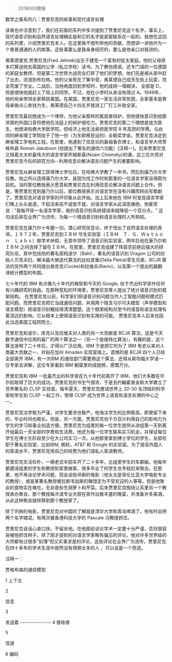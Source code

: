 # 
> 2018000模板



数学之美系列八：贾里尼克的故事和现代语言处理

读者也许注意到了，我们在前面的系列中多次提到了贾里尼克这个名字。事实上，现代语音识别和自然语言处理确实是和它的名字是紧密联系在一起的。我想在这回的系列里，介绍贾里尼克本人。在这里我不想列举他的贡献，而想讲一讲他作为一个普普通通的人的故事。这些事要么是我亲身经历的，要么是他亲口对我讲的。



弗莱德里克.贾里尼克(Fred Jelinek)出生于捷克一个富有的犹太家庭。他的父母原本打算送他去英国的公学（私立学校）读书。为了教他德语，还专门请的一位德国的家庭女教师，但是第二次世界大战完全打碎了他们的梦想。他们先是被从家中赶了出去，流浪到布拉格。他的父亲死在了集中营，弗莱德自己成天在街上玩耍，完全荒废了学业。二战后，当他再度回到学校时，他的成绩一塌糊涂， 全部是 D，但是很快他就赶上了班上的同学。不过，他在小学时从来没有得过 A。1949年，他的母亲带领全家移民美国。在美国，贾里尼克一家生活非常贫困，全家基本是靠母亲做点心卖钱为生，弗莱德自己十四五岁就进工厂打工补助全家。



贾里尼克最初想成为一个律师，为他父亲那样的冤屈者辩护，但他很快意识到他那浓厚的外国口音将使他在法庭上的辩护很吃力。贾里尼克的第二个理想是成为医生，他想进哈佛大学医学院，但经济上他无法承担医学院 8 年高昂的学费。与此同时麻省理工学院给于了他一份（为东欧移民设的）全额奖学金。贾里尼克决定到麻省理工学电机工程。在那里，他遇到了信息论的鼻祖香农博士，和语言学大师贾格布森 Roman Jakobson (他提出了著名的通信六功能）[注释一]，后来贾里尼克又陪着太太听最伟大的语言学家乔姆斯基(Noam Chomsky)的课。这三位大师对贾里尼克今后的研究方向--利用信息论解决语言问题产生的重要影响。



贾里尼克从麻省理工获得博士学位后，在哈佛大学教了一年书，然后到康乃尔大学任教。他之所以选择康乃尔大学，是因为找工作时和那里的一位语言学家谈得颇为投机。当时那位教授表示愿意和贾里尼克在利用信息论解决语言问题上合作。但是，等贾里尼克到康乃尔以后，那位教授表示对语言学在没有兴趣而转向写歌剧了。贾里尼克对语言学家的坏印象从此开始。加上后来他在 IBM 时发现语言学家们嘴上头头是道，干起活来高不成低不就，对语言学家从此深恶痛绝。他甚至说："我每开除一名语言学家，我的语音识别系统错误率就降低一个百分点。" 这句话后来在业界广为流传，为每一个搞语音识别和语言处理的人所熟知。



贾里尼克在康乃尔十年磨一剑，潜心研究信息论，终于悟出了自然语言处理的真谛。１９７２年，贾里尼克到ＩＢＭ 华生实验室（ＩＢＭ　Ｔ．Ｇ．Ｗａｔｓｏｎ　Ｌａｂｓ）做学术休假，无意中领导了语音识别实验室，两年后他在康乃尔和ＩＢＭ 之间选择了留在ＩＢＭ。在那里，贾里尼克组建了阵容空前绝后强大的研究队伍，其中包括他的著名搭档波尔（Bahl），著名的语音识别 Dragon 公司的创始人贝克夫妇，解决最大熵迭代算法的达拉皮垂(Della Pietra)孪生兄弟，BCJR 算法的另外两个共同提出者库克(Cocke)和拉维夫(Raviv)，以及第一个提出机器翻译统计模型的布朗。



七十年代的 IBM 有点像九十年代的微软和今天的 Google, 给于杰出科学家作任何有兴趣研究的自由。在那种宽松的环境里，贾里尼克等人提出了统计语音识别的框架结构。 在贾里尼克以前，科学家们把语音识别问题当作人工智能问题和模式匹配问题。而贾里尼克把它当成通信问题，并用两个隐含马尔可夫模型（声学模型和语言模型）把语音识别概括得清清楚楚。这个框架结构对至今的语音和语言处理有着深远的影响，它从根本上使得语音识别有实用的可能。 贾里尼克本人后来也因此当选美国工程院院士。



贾里尼克和波尔，库克以及拉维夫对人类的另一大贡献是 BCJR 算法，这是今天数字通信中应用的最广的两个算法之一（另一个是维特比算法）。有趣的是，这个算法发明了二十年后，才得以广泛应用。IBM 于是把它列为了 IBM 有史以来对人类最大贡献之一，并贴在加州 Amaden 实现室墙上。遗憾的是 BCJR 四个人已经全部离开 IBM，有一次IBM 的通信部门需要用这个算法，还得从斯坦福大学请一位专家去讲解，这位专家看到 IBM 橱窗里的成就榜，感慨万分。



贾里尼克和 IBM 一批最杰出的科学家在九十年代初离开了 IBM，他们大多数在华尔街取得了巨大的成功。贾里尼克的书生气很浓，于是去约翰霍普金斯大学建立了世界著名的 CLSP 实验室。每年夏天，贾里尼克邀请世界上 20-30 名顶级的科学家和学生到 CLSP 一起工作，使得 CLSP 成为世界上语音和语言处理的中心之一。



贾里尼克治学极为严谨，对学生要求也极严。他淘汰学生的比例极高，即使留下来的，毕业时间也极长。但是，另一方面，贾里尼克也千方百计利用自己的影响力为学生的学习和事业创造方便。贾里尼克为组里的每一位学生提供从进组第一天到离开组最后一天全部的学费和生活费。他还为每一位学生联系实习机会，并保证每位学生在博士生阶段至少在大公司实习一次。从他那里拿到博士学位的学生，全部任职于著名实验室，比如IBM, 微软，AT&T 和 Google 的实验室。为了提高外国人的英语水平，贾里尼克用自己的经费为他们请私人英语教师。



贾里尼克生活俭朴，一辆老式丰田车开了二十多年，比组里学生的车都破。他每年都邀请组里的学生和教授到家里做客，很多毕业了的学生也专程赶来聚会。在那里，他不再谈论学术问题，而会谈些巩俐的电影（他太太是哥伦比亚大学电影专业的教授），或是某著名教授被拉斯韦加斯的赌馆定为不受欢迎的人等等。但是他聚会的食物实在难吃，无非是些生胡萝卜和芹菜。后来贾里尼克掏钱让系里另一个教授承办聚会，那个教授每次请专业大厨在家作出极丰盛的晚宴，并准备许多美酒，从此这种聚会就转移到那个教授家了。



除了巩俐的电影，贾里尼克对中国的了解就是清华大学和青岛啤酒了。他有时会把两个名字搞混，有两次被香港科技大学的 Pascale 冯教授抓住。



贾里尼克说话心直口快，不留余地。在他面前谈论学术一定要十分严谨，否则很容易被他抓住辫子。除了刚才提到的对语言学家略有偏见的评论，他对许多世界级的大师都有过很多“刻薄”但又实事求是的评论，这些评论在业界广为流传。贾里尼克在四十多年的学术生涯中居然没有得罪太多的人 ，可以说是一个奇迹。



注释一：



贾格布森的通信模型

1 上下文

2

信息

3



发送着 --------------- 4 接收者

5



信道

6 编码



